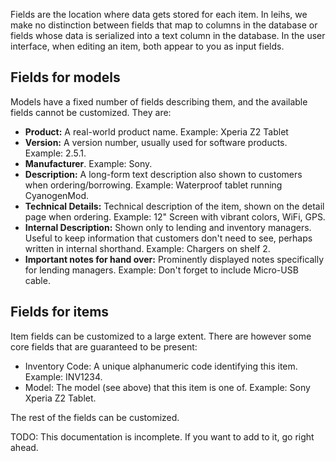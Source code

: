 Fields are the location where data gets stored for each item. In leihs, we make no distinction between fields that map to columns in the database or fields whose data is serialized into a text column in the database. In the user interface, when editing an item, both appear to you as input fields.

## Fields for models

Models have a fixed number of fields describing them, and the available fields cannot be customized. They are:

* **Product:** A real-world product name. Example: Xperia Z2 Tablet
* **Version:** A version number, usually used for software products. Example: 2.5.1.
* **Manufacturer**. Example: Sony.
* **Description:** A long-form text description also shown to customers when ordering/borrowing. Example: Waterproof tablet running CyanogenMod.
* **Technical Details:** Technical description of the item, shown on the detail page when ordering. Example: 12" Screen with vibrant colors, WiFi, GPS.
* **Internal Description:** Shown only to lending and inventory managers. Useful to keep information that customers don't need to see, perhaps written in internal shorthand. Example: Chargers on shelf 2.
* **Important notes for hand over:** Prominently displayed notes specifically for lending managers. Example: Don't forget to include Micro-USB cable.

## Fields for items

Item fields can be customized to a large extent. There are however some core fields that are guaranteed to be present:

* Inventory Code: A unique alphanumeric code identifying this item. Example: INV1234.
* Model: The model (see above) that this item is one of. Example: Sony Xperia Z2 Tablet.

The rest of the fields can be customized.

TODO: This documentation is incomplete. If you want to add to it, go right ahead.
